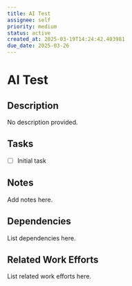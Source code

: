 ```yaml
---
title: AI Test
assignee: self
priority: medium
status: active
created_at: 2025-03-19T14:24:42.403981
due_date: 2025-03-26
---
```


# AI Test

## Description
No description provided.

## Tasks
- [ ] Initial task

## Notes
Add notes here.

## Dependencies
List dependencies here.

## Related Work Efforts
List related work efforts here.